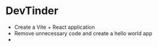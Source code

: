 # DevTinder

- Create a Vite + React application 
- Remove unnecessary code and create a hello world app
- 